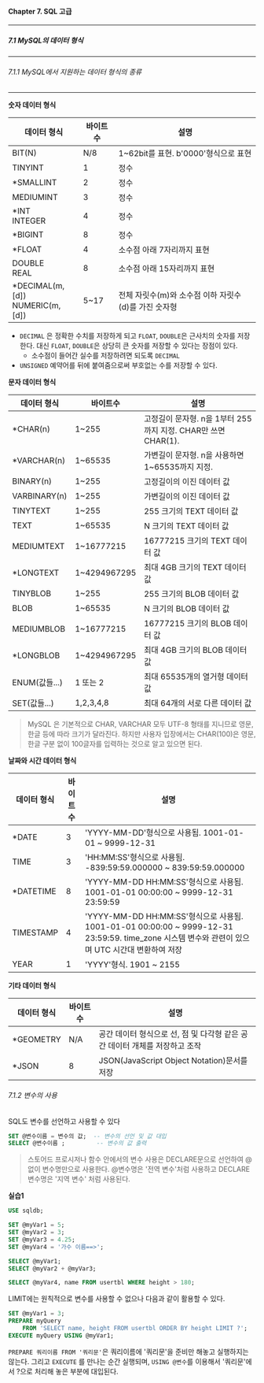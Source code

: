 #### Chapter 7. SQL 고급
---
##### 7.1 MySQL의 데이터 형식
---
###### 7.1.1 MySQL에서 지원하는 데이터 형식의 종류
---

**숫자 데이터 형식**

|데이터 형식|바이트 수|설명|
|---|---|---|
|BIT(N)|N/8|1~62bit를 표현. b'0000'형식으로 표현|
|TINYINT|1|정수|
|\*SMALLINT|2|정수|
|MEDIUMINT|3|정수|
|\*INT<br>INTEGER|4|정수|
|\*BIGINT|8|정수|
|\*FLOAT|4|소수점 아래 7자리까지 표현|
|DOUBLE<br>REAL|8|소수점 아래 15자리까지 표현|
|\*DECIMAL(m, [d])<br>NUMERIC(m, [d])|5~17|전체 자릿수(m)와 소수점 이하 자릿수(d)를 가진 숫자형|

- `DECIMAL` 은 정확한 수치를 저장하게 되고 `FLOAT`, `DOUBLE`은 근사치의 숫자를 저장한다. 대신 `FLOAT`, `DOUBLE`은 상당히 큰 숫자를 저장할 수 있다는 장점이 있다.
  - 소수점이 들어간 실수를 저장하려면 되도록 `DECIMAL`
- `UNSIGNED` 예약어를 뒤에 붙여줌으로써 부호없는 수를 저장할 수 있다.


**문자 데이터 형식**

|데이터 형식|바이트수|설명|
|---|---|---|
|\*CHAR(n)|1~255|고정길이 문자형. n을 1부터 255까지 지정. CHAR만 쓰면 CHAR(1).|
|\*VARCHAR(n)|1~65535|가변길이 문자형. n을 사용하면 1~65535까지 지정.|
|BINARY(n)|1~255|고정길이의 이진 데이터 값|
|VARBINARY(n)|1~255|가변길이의 이진 데이터 값|
|TINYTEXT|1~255|255 크기의 TEXT 데이터 값|
|TEXT|1~65535|N 크기의 TEXT 데이터 값|
|MEDIUMTEXT|1~16777215|16777215 크기의 TEXT 데이터 값|
|\*LONGTEXT|1~4294967295|최대 4GB 크기의 TEXT 데이터 값|
|TINYBLOB|1~255|255 크기의 BLOB 데이터 값|
|BLOB|1~65535|N 크기의 BLOB 데이터 값|
|MEDIUMBLOB|1~16777215|16777215 크기의 BLOB 데이터 값|
|\*LONGBLOB|1~4294967295|최대 4GB 크기의 BLOB 데이터 값|
|ENUM(값들...)|1 또는 2|최대 65535개의 열거형 데이터 값|
|SET(값들...)|1,2,3,4,8|최대 64개의 서로 다른 데이터 값|

> MySQL 은 기본적으로 CHAR, VARCHAR 모두 UTF-8 형태를 지니므로 영문, 한글 등에 따라 크기가 달라진다. 하지만 사용자 입장에서는 CHAR(100)은 영문, 한글 구분 없이 100글자를 입력하는 것으로 알고 있으면 된다.


**날짜와 시간 데이터 형식**

|데이터 형식|바이트수|설명|
|---|---|---|
|\*DATE|3|'YYYY-MM-DD'형식으로 사용됨. 1001-01-01 ~ 9999-12-31|
|TIME|3|'HH:MM:SS'형식으로 사용됨. -839:59:59.000000 ~ 839:59:59.000000|
|\*DATETIME|8|'YYYY-MM-DD HH:MM:SS'형식으로 사용됨. 1001-01-01 00:00:00 ~ 9999-12-31 23:59:59|
|TIMESTAMP|4|'YYYY-MM-DD HH:MM:SS'형식으로 사용됨. 1001-01-01 00:00:00 ~ 9999-12-31 23:59:59. time_zone 시스템 변수와 관련이 있으며 UTC 시간대 변환하여 저장|
|YEAR|1|'YYYY'형식. 1901 ~ 2155|

**기타 데이터 형식**

|데이터 형식|바이트 수|설명|
|---|---|---|
|\*GEOMETRY|N/A|공간 데이터 형식으로 선, 점 및 다각형 같은 공간 데이터 개체를 저장하고 조작|
|\*JSON|8|JSON(JavaScript Object Notation)문서를 저장|

###### 7.1.2 변수의 사용
SQL도 변수를 선언하고 사용할 수 있다
```SQL
SET @변수이름 = 변수의 값;  -- 변수의 선언 및 값 대입
SELECT @변수이름 ;         -- 변수의 값 출력
```

> 스토어드 프로시저나 함수 안에서의 변수 사용은 DECLARE문으로 선언하여 @ 없이 변수명만으로 사용한다. @변수명은 '전역 변수'처럼 사용하고 DECLARE 변수명은 '지역 변수' 처럼 사용된다.

**실습1**

```sql
USE sqldb;

SET @myVar1 = 5;
SET @myVar2 = 3;
SET @myVar3 = 4.25;
SET @myVar4 = '가수 이름==>';

SELECT @myVar1;
SELECT @myVar2 + @myVar3;

SELECT @myVar4, name FROM usertbl WHERE height > 180;
```

LIMIT에는 원칙적으로 변수를 사용할 수 없으나 다음과 같이 활용할 수 있다.
```SQL
SET @myVar1 = 3;
PREPARE myQuery
	FROM 'SELECT name, height FROM usertbl ORDER BY height LIMIT ?';
EXECUTE myQuery USING @myVar1;
```
`PREPARE 쿼리이름 FROM '쿼리문'`은 쿼리이름에 '쿼리문'을 준비만 해놓고 실행하지는 않는다. 그리고 `EXECUTE` 를 만나는 순간 실행되며, `USING @변수`를 이용해서 '쿼리문'에서 ?으로 처리해 놓은 부분에 대입된다.